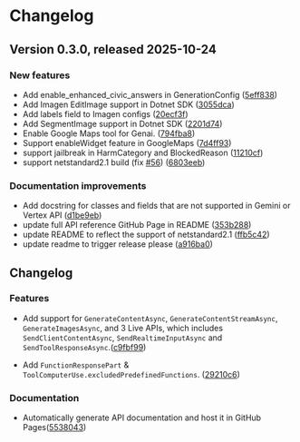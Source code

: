 # Changelog

## Version 0.3.0, released 2025-10-24


### New features

* Add enable_enhanced_civic_answers in GenerationConfig ([5eff838](https://github.com/googleapis/dotnet-genai/commit/5eff838364d5d1c0b3f7bd523a451bd2f7e08e58))
* Add Imagen EditImage support in Dotnet SDK ([3055dca](https://github.com/googleapis/dotnet-genai/commit/3055dcaf5874c76e8b5c2987b499d59bebfbd9ba))
* Add labels field to Imagen configs ([20ecf3f](https://github.com/googleapis/dotnet-genai/commit/20ecf3f9595549378fe4c805cb4316405e93df52))
* Add SegmentImage support in Dotnet SDK ([2201d74](https://github.com/googleapis/dotnet-genai/commit/2201d74da2eff6acaa8fb619143ccc18d2b663f0))
* Enable Google Maps tool for Genai. ([794fba8](https://github.com/googleapis/dotnet-genai/commit/794fba8642d78f56e38a0e12cbf8eb8d30645dc1))
* Support enableWidget feature in GoogleMaps ([7d4ff93](https://github.com/googleapis/dotnet-genai/commit/7d4ff935bd7031ac4f3572ccaa3323e99679255b))
* support jailbreak in HarmCategory and BlockedReason ([11210cf](https://github.com/googleapis/dotnet-genai/commit/11210cf753f09c58260c506f7c0a84f6df02a310))
* support netstandard2.1 build (fix [#56](https://github.com/googleapis/dotnet-genai/issues/56)) ([6803eeb](https://github.com/googleapis/dotnet-genai/commit/6803eeb80bfdb3173b1b602c4f391c5b0d7d7d8d))


### Documentation improvements

* Add docstring for classes and fields that are not supported in Gemini or Vertex API ([d1be9eb](https://github.com/googleapis/dotnet-genai/commit/d1be9ebb67394eae7cc8db5f78e9e545e31053bf))
* update full API reference GitHub Page in README ([353b288](https://github.com/googleapis/dotnet-genai/commit/353b2884d117e2cb8d9a46eb82a84990ab90db97))
* update README to reflect the support of netstandard2.1 ([ffb5c42](https://github.com/googleapis/dotnet-genai/commit/ffb5c4240dda5a5711345dd4c18105642225d010))
* update readme to trigger release please ([a916ba0](https://github.com/googleapis/dotnet-genai/commit/a916ba0a3e7ca183666040b8d6681d59e7f4886f))

## Changelog

### Features

* Add support for `GenerateContentAsync`, `GenerateContentStreamAsync`, `GenerateImagesAsync`, and 3 Live APIs, which includes `SendClientContentAsync`, `SendRealtimeInputAsync` and `SendToolResponseAsync`.([c9fbf99](https://github.com/googleapis/dotnet-genai/commit/c9fbf99b6bac159260ed66938854c4e8c211e910))

* Add `FunctionResponsePart` & `ToolComputerUse.excludedPredefinedFunctions`. ([29210c6](https://github.com/googleapis/dotnet-genai/commit/29210c64cdc8ff534ddbe49ef7e3d1b1861f2902))

### Documentation

* Automatically generate API documentation and host it in GitHub Pages([5538043](https://github.com/googleapis/dotnet-genai/commit/5538043ea91a2fad1bb75d14e08414dfe3a2d6b5))
